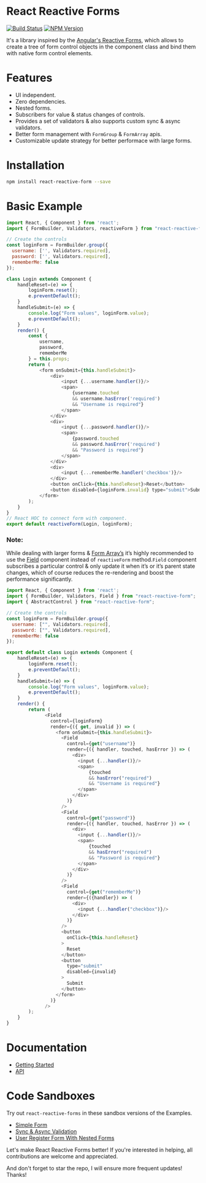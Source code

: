 # React Reactive Forms
[![Build Status](https://travis-ci.org/bietkul/react-reactive-form.svg?branch=master)](https://travis-ci.org/bietkul/react-reactive-form)
[![NPM Version](https://img.shields.io/npm/v/react-reactive-form.svg?style=flat)](https://www.npmjs.com/package/react-reactive-form)

It's a library inspired by the [Angular's Reactive Forms](https://angular.io/guide/reactive-forms), which allows to create a tree of form control objects in the component class and bind them with native form control elements.
# Features
- UI independent.
- Zero dependencies. 
- Nested forms.
- Subscribers for value & status changes of controls.
- Provides a set of validators & also supports custom sync & async validators.
- Better form management with `FormGroup` & `FormArray` apis.
- Customizable update strategy for better performace with large forms.
# Installation
```sh
npm install react-reactive-form --save
```
# Basic Example
```js
import React, { Component } from 'react';
import { FormBuilder, Validators, reactiveForm } from "react-reactive-form";

// Create the controls
const loginForm = FormBuilder.group({
  username: ['', Validators.required],
  password: ['', Validators.required],
  rememberMe: false
});

class Login extends Component {
    handleReset=(e) => {
        loginForm.reset();
        e.preventDefault();
    }
    handleSubmit=(e) => {
        console.log("Form values", loginForm.value);
        e.preventDefault();
    }
    render() {
        const { 
            username, 
            password, 
            rememberMe 
        } = this.props;
        return (
            <form onSubmit={this.handleSubmit}>
                <div>
                    <input {...username.handler()}/>
                    <span>
                        {username.touched 
                        && username.hasError('required')
                        && "Username is required"}
                    </span>
                </div>
                <div>
                    <input {...password.handler()}/>
                    <span>
                        {password.touched 
                        && password.hasError('required') 
                        && "Password is required"}
                    </span>
                </div>
                <div>
                    <input {...rememberMe.handler('checkbox')}/>
                </div>
                <button onClick={this.handleReset}>Reset</button>
                <button disabled={loginForm.invalid} type="submit">Submit</button>
            </form>
        );
    }
}
// React HOC to connect form with component.
export default reactiveForm(Login, loginForm);
```

### Note: 
While dealing with larger forms & [Form Array’s](docs/api/FormArray.md) it’s highly recommended to use the [Field](docs/api/Field.md) component instead of `reactiveForm` method.`Field` component subscribes a particular control & only update it when it’s or it’s parent state changes, which of course reduces the re-rendering and boost the performance significantly.


```js
import React, { Component } from 'react';
import { FormBuilder, Validators, Field } from "react-reactive-form";
import { AbstractControl } from "react-reactive-form";

// Create the controls
const loginForm = FormBuilder.group({
  username: ["", Validators.required],
  password: ["", Validators.required],
  rememberMe: false
});

export default class Login extends Component {
    handleReset=(e) => {
        loginForm.reset();
        e.preventDefault();
    }
    handleSubmit=(e) => {
        console.log("Form values", loginForm.value);
        e.preventDefault();
    }
    render() {
        return (
              <Field
                control={loginForm}
                render={({ get, invalid }) => (
                  <form onSubmit={this.handleSubmit}>
                    <Field
                      control={get("username")}
                      render={({ handler, touched, hasError }) => (
                        <div>
                          <input {...handler()}/>
                          <span>
                              {touched 
                              && hasError("required")
                              && "Username is required"}
                          </span>
                        </div>  
                      )}
                    />
                    <Field
                      control={get("password")}
                      render={({ handler, touched, hasError }) => (
                        <div>
                          <input {...handler()}/>
                          <span>
                              {touched 
                              && hasError("required")
                              && "Password is required"}
                          </span>
                        </div>  
                      )}
                    />
                    <Field
                      control={get("rememberMe")}
                      render={({handler}) => (
                        <div>
                          <input {...handler("checkbox")}/>
                        </div>
                      )}
                    />
                    <button 
                      onClick={this.handleReset}
                    >
                      Reset
                    </button>
                    <button
                      type="submit"
                      disabled={invalid} 
                    >
                      Submit
                    </button>
                  </form>
                )}
              />
        );
    }
}
```
# Documentation
* [Getting Started](docs/GettingStarted.md)
* [API](docs/api/)
# Code Sandboxes
Try out `react-reactive-forms` in these sandbox versions of the Examples.
* [Simple Form](https://codesandbox.io/s/4rxokpr270)
* [Sync & Async Validation](https://codesandbox.io/s/qq8xq7j2w)
* [User Register Form With Nested Forms](https://codesandbox.io/s/p2rqmr8qk7)

Let's make React Reactive Forms better! If you're interested in helping, all contributions are welcome and appreciated.

And don't forget to star the repo, I will ensure more frequent updates! Thanks!
